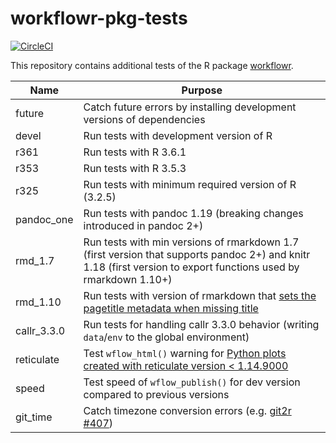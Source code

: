 # workflowr-pkg-tests

[![CircleCI](https://circleci.com/gh/workflowr/workflowr-pkg-tests/tree/master.svg?style=svg)](https://circleci.com/gh/workflowr/workflowr-pkg-tests/tree/master)

This repository contains additional tests of the R package [workflowr][].


[workflowr]: https://github.com/jdblischak/workflowr

Name  | Purpose
------------- | -------------
future        | Catch future errors by installing development versions of dependencies
devel         | Run tests with development version of R
r361          | Run tests with R 3.6.1
r353          | Run tests with R 3.5.3
r325          | Run tests with minimum required version of R (3.2.5)
pandoc_one    | Run tests with pandoc 1.19 (breaking changes introduced in pandoc 2+)
rmd_1.7       | Run tests with min versions of rmarkdown 1.7 (first version that supports pandoc 2+) and knitr 1.18 (first version to export functions used by rmarkdown 1.10+)
rmd_1.10      | Run tests with version of rmarkdown that [sets the pagetitle metadata when missing title][rmarkdown1355]
callr_3.3.0   | Run tests for handling callr 3.3.0 behavior (writing `data`/`env` to the global environment)
reticulate    | Test `wflow_html()` warning for [Python plots created with reticulate version < 1.14.9000][workflowr181]
speed         | Test speed of `wflow_publish()` for dev version compared to previous versions
git_time      | Catch timezone conversion errors (e.g. [git2r #407][git2r407])

[git2r407]: https://github.com/ropensci/git2r/issues/407
[rmarkdown1355]: https://github.com/rstudio/rmarkdown/pull/1355
[workflowr181]: https://github.com/jdblischak/workflowr/issues/181
